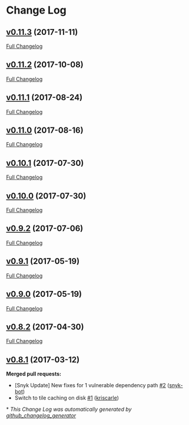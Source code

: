 # Change Log

## [v0.11.3](https://github.com/maphubs/maphubs-tileserver/tree/v0.11.3) (2017-11-11)
[Full Changelog](https://github.com/maphubs/maphubs-tileserver/compare/v0.11.2...v0.11.3)

## [v0.11.2](https://github.com/maphubs/maphubs-tileserver/tree/v0.11.2) (2017-10-08)
[Full Changelog](https://github.com/maphubs/maphubs-tileserver/compare/v0.11.1...v0.11.2)

## [v0.11.1](https://github.com/maphubs/maphubs-tileserver/tree/v0.11.1) (2017-08-24)
[Full Changelog](https://github.com/maphubs/maphubs-tileserver/compare/v0.11.0...v0.11.1)

## [v0.11.0](https://github.com/maphubs/maphubs-tileserver/tree/v0.11.0) (2017-08-16)
[Full Changelog](https://github.com/maphubs/maphubs-tileserver/compare/v0.10.1...v0.11.0)

## [v0.10.1](https://github.com/maphubs/maphubs-tileserver/tree/v0.10.1) (2017-07-30)
[Full Changelog](https://github.com/maphubs/maphubs-tileserver/compare/v0.10.0...v0.10.1)

## [v0.10.0](https://github.com/maphubs/maphubs-tileserver/tree/v0.10.0) (2017-07-30)
[Full Changelog](https://github.com/maphubs/maphubs-tileserver/compare/v0.9.2...v0.10.0)

## [v0.9.2](https://github.com/maphubs/maphubs-tileserver/tree/v0.9.2) (2017-07-06)
[Full Changelog](https://github.com/maphubs/maphubs-tileserver/compare/v0.9.1...v0.9.2)

## [v0.9.1](https://github.com/maphubs/maphubs-tileserver/tree/v0.9.1) (2017-05-19)
[Full Changelog](https://github.com/maphubs/maphubs-tileserver/compare/v0.9.0...v0.9.1)

## [v0.9.0](https://github.com/maphubs/maphubs-tileserver/tree/v0.9.0) (2017-05-19)
[Full Changelog](https://github.com/maphubs/maphubs-tileserver/compare/v0.8.2...v0.9.0)

## [v0.8.2](https://github.com/maphubs/maphubs-tileserver/tree/v0.8.2) (2017-04-30)
[Full Changelog](https://github.com/maphubs/maphubs-tileserver/compare/v0.8.1...v0.8.2)

## [v0.8.1](https://github.com/maphubs/maphubs-tileserver/tree/v0.8.1) (2017-03-12)
**Merged pull requests:**

- \[Snyk Update\] New fixes for 1 vulnerable dependency path [\#2](https://github.com/maphubs/maphubs-tileserver/pull/2) ([snyk-bot](https://github.com/snyk-bot))
- Switch to tile caching on disk [\#1](https://github.com/maphubs/maphubs-tileserver/pull/1) ([kriscarle](https://github.com/kriscarle))



\* *This Change Log was automatically generated by [github_changelog_generator](https://github.com/skywinder/Github-Changelog-Generator)*